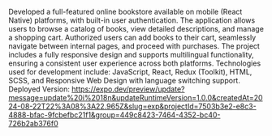Developed a full-featured online bookstore available on mobile (React Native) platforms, with built-in user authentication. The application allows users to browse a catalog of books, view detailed descriptions, and manage a shopping cart. Authorized users can add books to their cart, seamlessly navigate between internal pages, and proceed with purchases. The project includes a fully responsive design and supports multilingual functionality, ensuring a consistent user experience across both platforms.
Technologies used for development include: JavaScript, React, Redux (Toolkit), HTML, SCSS, and Responsive Web Design with language switching support.
Deployed Version: 
https://expo.dev/preview/update?message=update%20i%2018n&updateRuntimeVersion=1.0.0&createdAt=2024-08-22T22%3A08%3A22.965Z&slug=exp&projectId=7503b3e2-e8c3-4888-bfac-9fcbefbc21f1&group=449c8423-7464-4352-bc40-726b2ab376f0
